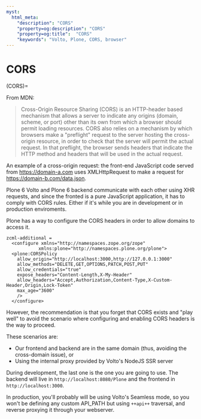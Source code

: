 ```yaml
---
myst:
  html_meta:
    "description": "CORS"
    "property=og:description": "CORS"
    "property=og:title":  "CORS"
    "keywords": "Volto, Plone, CORS, browser"
---
```


# CORS

(CORS)=

From MDN:

> Cross-Origin Resource Sharing (CORS) is an HTTP-header based mechanism that allows a server to indicate any origins (domain, scheme, or port) other than its own from which a browser should permit loading resources. CORS also relies on a mechanism by which browsers make a "preflight" request to the server hosting the cross-origin resource, in order to check that the server will permit the actual request. In that preflight, the browser sends headers that indicate the HTTP method and headers that will be used in the actual request.

An example of a cross-origin request: the front-end JavaScript code served from https://domain-a.com uses XMLHttpRequest to make a request for https://domain-b.com/data.json.

Plone 6 Volto and Plone 6 backend communicate with each other using XHR requests, and since the fronted is a pure JavaScript application, it has to comply with CORS rules.
Either if it's while you are in development or in production enviroments.

Plone has a way to configure the CORS headers in order to allow domains to access it.

```
zcml-additional =
  <configure xmlns="http://namespaces.zope.org/zope"
            xmlns:plone="http://namespaces.plone.org/plone">
  <plone:CORSPolicy
    allow_origin="http://localhost:3000,http://127.0.0.1:3000"
    allow_methods="DELETE,GET,OPTIONS,PATCH,POST,PUT"
    allow_credentials="true"
    expose_headers="Content-Length,X-My-Header"
    allow_headers="Accept,Authorization,Content-Type,X-Custom-Header,Origin,Lock-Token"
    max_age="3600"
    />
  </configure>
```

However, the recommendation is that you forget that CORS exists and "play well" to avoid the scenario where configuring and enabling CORS headers is the way to proceed.

These scenarios are:

- Our frontend and backend are in the same domain (thus, avoiding the cross-domain issue), or
- Using the internal proxy provided by Volto's NodeJS SSR server

During development, the last one is the one you are going to use.
The backend will live in `http://localhost:8080/Plone` and the frontend in `http://localhost:3000`.

In production, you'll probably will be using Volto's Seamless mode, so you won't be defining any custom API_PATH but using `++api++` traversal, and reverse proxying it through your webserver.
